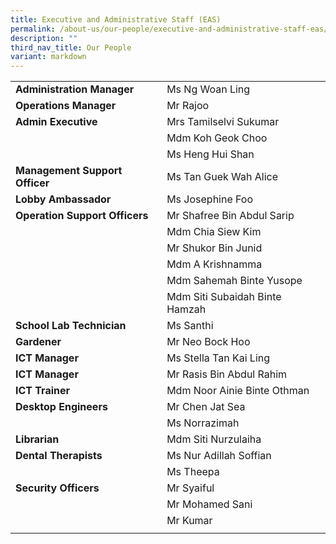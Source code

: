 ```yaml
---
title: Executive and Administrative Staff (EAS)
permalink: /about-us/our-people/executive-and-administrative-staff-eas/
description: ""
third_nav_title: Our People
variant: markdown
---
```

| | |
|---|---|
| **Administration Manager** | Ms Ng Woan Ling |  
| **Operations Manager** | Mr Rajoo |
| **Admin Executive** | Mrs Tamilselvi Sukumar |  
|  | Mdm Koh Geok Choo |    
|  | Ms Heng Hui Shan |    
| **Management Support Officer** | Ms Tan Guek Wah Alice |  
| **Lobby Ambassador** | Ms Josephine Foo |  
| **Operation Support Officers** | Mr Shafree Bin Abdul Sarip |  
|  | Mdm Chia Siew Kim |  
|  | Mr Shukor Bin Junid |  
|  | Mdm A Krishnamma |  
|  | Mdm Sahemah Binte Yusope |  
|  | Mdm Siti Subaidah Binte Hamzah |  
| **School Lab Technician** | Ms Santhi | 
| **Gardener** | Mr Neo Bock Hoo | 
| **ICT Manager** | Ms Stella Tan Kai Ling |
| **ICT Manager** | Mr Rasis Bin Abdul Rahim |
| **ICT Trainer** | Mdm Noor Ainie Binte Othman |
| **Desktop Engineers** | Mr Chen Jat Sea |
|  | Ms Norrazimah |
| **Librarian** | Mdm Siti Nurzulaiha |  
| **Dental Therapists** | Ms Nur Adillah Soffian   |  
|  | Ms Theepa |
| **Security Officers** | Mr Syaiful |  
|  | Mr Mohamed Sani |  
|  | Mr Kumar |
|  |  |